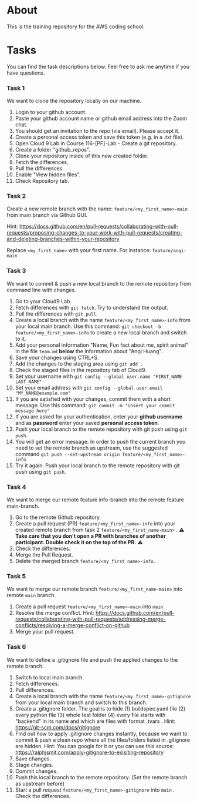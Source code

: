 # About

This is the training repository for the AWS coding school.

# Tasks

You can find the task descriptions below. Feel free to ask me anytime if you have questions. 

### Task 1

We want to clone the repository locally on our machine.

1. Login to your github account.
2. Paste your github account name or github email address into the Zoom chat.
3. You should get an invitation to the repo (via email). Please accept it.
4. Create a personal access token and save this token (e.g. in a .txt file).
5. Open Cloud 9 Lab in Course 116-[PF]-Lab - Create a git repository.
6. Create a folder "github_repos".
7. Clone your repository inside of this new created folder.
8. Fetch the differences.
9. Pull the differences.
10. Enable "View hidden files".
11. Check Repository tab.

### Task 2

Create a new remote branch with the name: ```feature/<my_first_name>-main```  from main branch via Github GUI.

Hint: https://docs.github.com/en/pull-requests/collaborating-with-pull-requests/proposing-changes-to-your-work-with-pull-requests/creating-and-deleting-branches-within-your-repository

Replace ```<my_first_name>``` with your first name. For instance: ```feature/anqi-main```

### Task 3

We want to commit & push a new local branch to the remote repository from command line with changes.

1. Go to your Cloud9 Lab.
2. Fetch differences with ```git fetch```. Try to understand the output.
3. Pull the differences with ```git pull```. 
4. Create a local branch with the name ```feature/<my_first_name>-info``` from your local main branch. Use this command: ```git checkout -b feature/<my_first_name>-info``` to create a new local branch and switch to it.
5. Add your personal information "Name, Fun fact about me, spirit animal" in the file ```team.md``` **below** the information about "Anqi Huang".
6. Save your changes using CTRL+S.
7. Add the changes to the staging area using ```git add .```
8. Check the staged files in the repository tab of Cloud9.
9. Set your username with ```git config --global user.name "FIRST_NAME LAST_NAME"```
10. Set your email address with ```git config --global user.email "MY_NAME@example.com"```
11. If you are satisfied with your changes, commit them with a short message. Use this command: ```git commit -m "insert your commit message here"```
12. If you are asked for your authentication, enter your **github username** and as **password** enter your saved **personal access token**.
13. Push your local branch to the remote repository with git push using ```git push```.
14. You will get an error message: In order to push the current branch you need to set the remote branch as upstream, use the suggested command ```git push --set-upstream origin feature/<my_first_name>-info```
15. Try it again: Push your local branch to the remote repository with git push using ```git push```.

### Task 4

We want to merge our remote feature info-branch into the remote feature main-branch.

1. Go to the remote Github repository.
2. Create a pull request (PR) ```feature/<my_first_name>-info``` into your created remote branch from task 2 ```feature/<my_first_name-main>``` . :warning: **Take care that you don't open a PR with branches of another participant. Double check it on the top of the PR.** :warning:
3. Check the differences.
4. Merge the Pull Request.
5. Delete the merged branch ```feature/<my_first_name>-info```.

### Task 5

We want to merge our remote branch  ```feature/<my_first_name-main>``` into remote ```main``` branch.

1. Create a pull request ```feature/<my_first_name>-main``` into ```main``` 
2. Resolve the merge conflict. Hint: https://docs.github.com/en/pull-requests/collaborating-with-pull-requests/addressing-merge-conflicts/resolving-a-merge-conflict-on-github
3. Merge your pull request.

### Task 6

We want to define a .gitignore file and push the applied changes to the remote branch.

1. Switch to local main branch. 
2. Fetch differences.
3. Pull differences.
4. Create a local branch with the name ```feature/<my_first_name>-gitignore``` from your local main branch and switch to this branch.
5. Create a .gitignore folder. The goal is to hide (1) buildspec.yaml file (2) every python file (3) whole test folder (4) every file starts with "backend" in its name and which are files with format .tvars . Hint: https://git-scm.com/docs/gitignore 
6. Find out how to apply .gitignore changes instantly, because we want to commit & push a clean repo where all the files/folders listed in .gitignore are hidden. Hint: You can google for it or you can use this source: https://ralphjsmit.com/apply-gitignore-to-exisiting-repository
7. Save changes.
8. Stage changes.
9.  Commit changes.
10. Push this local branch to the remote repository. (Set the remote branch as upstream before)
11. Start a pull request ```feature/<my_first_name>-gitignore``` into ```main``` . Check the differences.